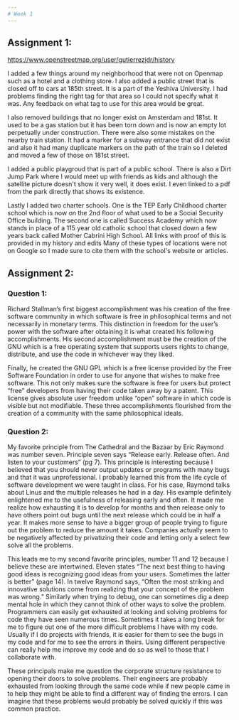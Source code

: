 ```yaml
---
# Week 1 
---
```

## Assignment 1: 

https://www.openstreetmap.org/user/gutierrezjdr/history

I added a few things around my neighborhood that were not on Openmap such as a hotel and a clothing store. I also added a public street that is closed off to cars at 185th street. It is a part of the Yeshiva University. I had problems finding the right tag for that area so I could not specify what it was. Any feedback on what tag to use for this area would be great. 

I also removed buildings that no longer exist on Amsterdam and 181st. It used to be a gas station but it has been torn down and is now an empty lot perpetually under construction. There were also some mistakes on the nearby train station. It had a marker for a subway entrance that did not exist and also it had many duplicate markers on the path of the train so I deleted and moved a few of those on 181st street.

I added a public playgroud that is part of a public school. There is also a Dirt Jump Park where I would meet up with friends as kids and although the satellite picture doesn't show it very well, it does exist. I even linked to a pdf from the park directly that shows its existence. 

Lastly I added two charter schools. One is the TEP Early Childhood charter school which is now on the 2nd floor of what used to be a Social Security Office building. The second one is called Success Academy which now stands in place of a 115 year old catholic school that closed down a few years back called Mother Cabrini High School. All links with proof of this is provided in my history and edits
Many of these types of locations were not on Google so I made sure to cite them with the school's website or articles. 
 
 
 
## Assignment 2:

  ### Question 1:
  
  Richard Stallman’s first biggest accomplishment was his creation of the free software community in which software is free in philosophical terms and not necessarily in monetary terms. This distinction in freedom for the user’s power with the software after obtaining it is what created his following accomplishments. His second accomplishment must be the creation of the GNU which is a free operating system that supports users rights to change, distribute, and use the code in whichever way they liked.
  
   Finally, he created the GNU GPL which is a free license provided by the Free Software Foundation in order to use for anyone that wishes to make free software. This not only makes sure the software is free for users but protect “free” developers from having their code taken away by a patent. This license gives absolute user freedom unlike “open” software in which code is visible but not modifiable. These three accomplishments flourished from the creation of a community with the same philosophical ideals.  
  
### Question 2:

 My favorite principle from The Cathedral and the Bazaar by Eric Raymond was number seven. Principle seven says “Release early. Release often. And listen to your customers”  (pg 7). This principle is interesting because I believed that you should never output updates or programs with many bugs and that it was unprofessional. I probably learned this from the life cycle of software development we were taught in class. For his case, Raymond talks about Linus and the multiple releases he had in a day. His example definitely enlightened me to the usefulness of releasing early and often. It made me realize how exhausting it is to develop for months and then release only to have others point out bugs until the next release which could be in half a year. It makes more sense to have a bigger group of people trying to figure out the problem to reduce the amount it takes. Companies actually seem to be negatively affected by privatizing their code and letting only a select few solve all the problems. 
 
 This leads me to my second favorite principles, number 11 and 12 because I believe these are intertwined. Eleven states  “The next best thing to having good ideas is recognizing good ideas from your users. Sometimes the latter is better” (page 14). In twelve Raymond says, “Often the most striking and innovative solutions come from realizing that your concept of the problem was wrong.”  Similarly when trying to debug, one can sometimes dig a deep mental hole in which they cannot think of other ways to solve the problem. Programmers can easily get exhausted at looking and solving problems for code they have seen numerous times. Sometimes it takes a long break for me to figure out one of the more difficult problems I have with my code. Usually if I do projects with friends, it is easier for them to see the bugs in my code and for me to see the errors in theirs. Using different perspective can really help me improve my code and do so as well to those that I collaborate with. 
 
 These principals make me question the corporate structure resistance to opening their doors to solve problems. Their engineers are probably exhausted from looking through the same code while if new people came in to help they might be able to find a different way of finding the errors. I can imagine that these problems would probably be solved quickly if this was common practice. 
